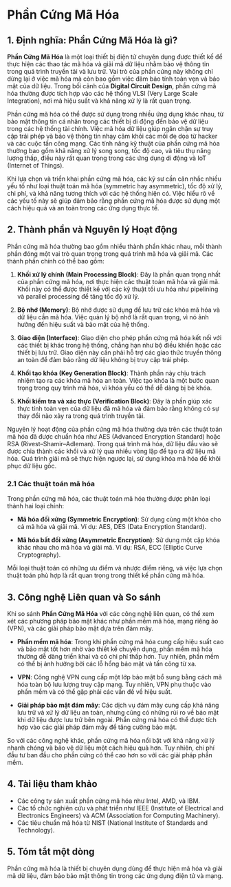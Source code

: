 # Phần Cứng Mã Hóa

## 1. Định nghĩa: Phần Cứng Mã Hóa là gì?
**Phần Cứng Mã Hóa** là một loại thiết bị điện tử chuyên dụng được thiết kế để thực hiện các thao tác mã hóa và giải mã dữ liệu nhằm bảo vệ thông tin trong quá trình truyền tải và lưu trữ. Vai trò của phần cứng này không chỉ dừng lại ở việc mã hóa mà còn bao gồm việc đảm bảo tính toàn vẹn và bảo mật của dữ liệu. Trong bối cảnh của **Digital Circuit Design**, phần cứng mã hóa thường được tích hợp vào các hệ thống VLSI (Very Large Scale Integration), nơi mà hiệu suất và khả năng xử lý là rất quan trọng.

Phần cứng mã hóa có thể được sử dụng trong nhiều ứng dụng khác nhau, từ bảo mật thông tin cá nhân trong các thiết bị di động đến bảo vệ dữ liệu trong các hệ thống tài chính. Việc mã hóa dữ liệu giúp ngăn chặn sự truy cập trái phép và bảo vệ thông tin nhạy cảm khỏi các mối đe dọa từ hacker và các cuộc tấn công mạng. Các tính năng kỹ thuật của phần cứng mã hóa thường bao gồm khả năng xử lý song song, tốc độ cao, và tiêu thụ năng lượng thấp, điều này rất quan trọng trong các ứng dụng di động và IoT (Internet of Things).

Khi lựa chọn và triển khai phần cứng mã hóa, các kỹ sư cần cân nhắc nhiều yếu tố như loại thuật toán mã hóa (symmetric hay asymmetric), tốc độ xử lý, chi phí, và khả năng tương thích với các hệ thống hiện có. Việc hiểu rõ về các yếu tố này sẽ giúp đảm bảo rằng phần cứng mã hóa được sử dụng một cách hiệu quả và an toàn trong các ứng dụng thực tế.

## 2. Thành phần và Nguyên lý Hoạt động
Phần cứng mã hóa thường bao gồm nhiều thành phần khác nhau, mỗi thành phần đóng một vai trò quan trọng trong quá trình mã hóa và giải mã. Các thành phần chính có thể bao gồm:

1. **Khối xử lý chính (Main Processing Block)**: Đây là phần quan trọng nhất của phần cứng mã hóa, nơi thực hiện các thuật toán mã hóa và giải mã. Khối này có thể được thiết kế với các kỹ thuật tối ưu hóa như pipelining và parallel processing để tăng tốc độ xử lý.

2. **Bộ nhớ (Memory)**: Bộ nhớ được sử dụng để lưu trữ các khóa mã hóa và dữ liệu cần mã hóa. Việc quản lý bộ nhớ là rất quan trọng, vì nó ảnh hưởng đến hiệu suất và bảo mật của hệ thống.

3. **Giao diện (Interface)**: Giao diện cho phép phần cứng mã hóa kết nối với các thiết bị khác trong hệ thống, chẳng hạn như bộ điều khiển hoặc các thiết bị lưu trữ. Giao diện này cần phải hỗ trợ các giao thức truyền thông an toàn để đảm bảo rằng dữ liệu không bị truy cập trái phép.

4. **Khối tạo khóa (Key Generation Block)**: Thành phần này chịu trách nhiệm tạo ra các khóa mã hóa an toàn. Việc tạo khóa là một bước quan trọng trong quy trình mã hóa, vì khóa yếu có thể dễ dàng bị bẻ khóa.

5. **Khối kiểm tra và xác thực (Verification Block)**: Đây là phần giúp xác thực tính toàn vẹn của dữ liệu đã mã hóa và đảm bảo rằng không có sự thay đổi nào xảy ra trong quá trình truyền tải.

Nguyên lý hoạt động của phần cứng mã hóa thường dựa trên các thuật toán mã hóa đã được chuẩn hóa như AES (Advanced Encryption Standard) hoặc RSA (Rivest–Shamir–Adleman). Trong quá trình mã hóa, dữ liệu đầu vào sẽ được chia thành các khối và xử lý qua nhiều vòng lặp để tạo ra dữ liệu mã hóa. Quá trình giải mã sẽ thực hiện ngược lại, sử dụng khóa mã hóa để khôi phục dữ liệu gốc.

### 2.1 Các thuật toán mã hóa
Trong phần cứng mã hóa, các thuật toán mã hóa thường được phân loại thành hai loại chính:

- **Mã hóa đối xứng (Symmetric Encryption)**: Sử dụng cùng một khóa cho cả mã hóa và giải mã. Ví dụ: AES, DES (Data Encryption Standard).
  
- **Mã hóa bất đối xứng (Asymmetric Encryption)**: Sử dụng một cặp khóa khác nhau cho mã hóa và giải mã. Ví dụ: RSA, ECC (Elliptic Curve Cryptography).

Mỗi loại thuật toán có những ưu điểm và nhược điểm riêng, và việc lựa chọn thuật toán phù hợp là rất quan trọng trong thiết kế phần cứng mã hóa.

## 3. Công nghệ Liên quan và So sánh
Khi so sánh **Phần Cứng Mã Hóa** với các công nghệ liên quan, có thể xem xét các phương pháp bảo mật khác như phần mềm mã hóa, mạng riêng ảo (VPN), và các giải pháp bảo mật dựa trên đám mây.

- **Phần mềm mã hóa**: Trong khi phần cứng mã hóa cung cấp hiệu suất cao và bảo mật tốt hơn nhờ vào thiết kế chuyên dụng, phần mềm mã hóa thường dễ dàng triển khai và có chi phí thấp hơn. Tuy nhiên, phần mềm có thể bị ảnh hưởng bởi các lỗ hổng bảo mật và tấn công từ xa.

- **VPN**: Công nghệ VPN cung cấp một lớp bảo mật bổ sung bằng cách mã hóa toàn bộ lưu lượng truy cập mạng. Tuy nhiên, VPN phụ thuộc vào phần mềm và có thể gặp phải các vấn đề về hiệu suất.

- **Giải pháp bảo mật đám mây**: Các dịch vụ đám mây cung cấp khả năng lưu trữ và xử lý dữ liệu an toàn, nhưng cũng có những rủi ro về bảo mật khi dữ liệu được lưu trữ bên ngoài. Phần cứng mã hóa có thể được tích hợp vào các giải pháp đám mây để tăng cường bảo mật.

So với các công nghệ khác, phần cứng mã hóa nổi bật với khả năng xử lý nhanh chóng và bảo vệ dữ liệu một cách hiệu quả hơn. Tuy nhiên, chi phí đầu tư ban đầu cho phần cứng có thể cao hơn so với các giải pháp phần mềm.

## 4. Tài liệu tham khảo
- Các công ty sản xuất phần cứng mã hóa như Intel, AMD, và IBM.
- Các tổ chức nghiên cứu và phát triển như IEEE (Institute of Electrical and Electronics Engineers) và ACM (Association for Computing Machinery).
- Các tiêu chuẩn mã hóa từ NIST (National Institute of Standards and Technology).

## 5. Tóm tắt một dòng
Phần cứng mã hóa là thiết bị chuyên dụng dùng để thực hiện mã hóa và giải mã dữ liệu, đảm bảo bảo mật thông tin trong các ứng dụng điện tử và mạng.